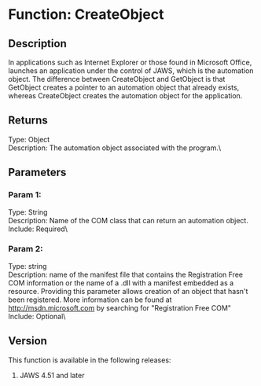 # Function: CreateObject

## Description

In applications such as Internet Explorer or those found in Microsoft
Office, launches an application under the control of JAWS, which is the
automation object. The difference between CreateObject and GetObject is
that GetObject creates a pointer to an automation object that already
exists, whereas CreateObject creates the automation object for the
application.

## Returns

Type: Object\
Description: The automation object associated with the program.\

## Parameters

### Param 1:

Type: String\
Description: Name of the COM class that can return an automation
object.\
Include: Required\

### Param 2:

Type: string\
Description: name of the manifest file that contains the Registration
Free COM information or the name of a .dll with a manifest embedded as a
resource. Providing this parameter allows creation of an object that
hasn\'t been registered. More information can be found at
http://msdn.microsoft.com by searching for \"Registration Free COM\"\
Include: Optional\

## Version

This function is available in the following releases:

1.  JAWS 4.51 and later
